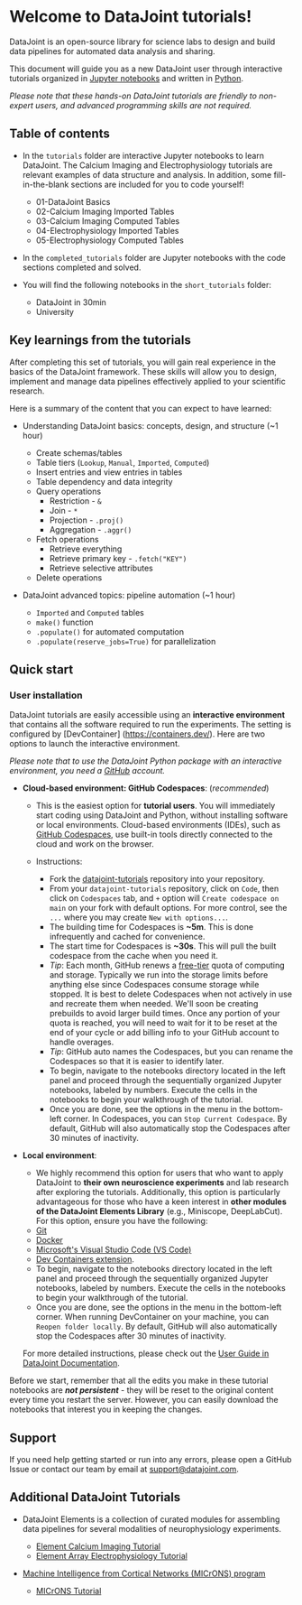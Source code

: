 # Welcome to DataJoint tutorials!

DataJoint is an open-source library for science labs to design and build data pipelines for automated data analysis and sharing.

This document will guide you as a new DataJoint user through interactive tutorials organized in [Jupyter notebooks](https://jupyter-notebook.readthedocs.io/en/stable/) and written in [Python](https://www.python.org/).

*Please note that these hands-on DataJoint tutorials are friendly to non-expert users, and advanced programming skills are not required.* 

## Table of contents 
- In the `tutorials` folder are interactive Jupyter notebooks to learn DataJoint. The Calcium Imaging and Electrophysiology tutorials are relevant examples of data structure and analysis. In addition, some fill-in-the-blank sections are included for you to code yourself!
    - 01-DataJoint Basics
    - 02-Calcium Imaging Imported Tables
    - 03-Calcium Imaging Computed Tables
    - 04-Electrophysiology Imported Tables
    - 05-Electrophysiology Computed Tables

- In the `completed_tutorials` folder are Jupyter notebooks with the code sections completed and solved.

- You will find the following notebooks in the `short_tutorials` folder:
    - DataJoint in 30min
    - University

## Key learnings from the tutorials

After completing this set of tutorials, you will gain real experience in the basics of the DataJoint framework. These skills will allow you to design, implement and manage data pipelines effectively applied to your scientific research.

Here is a summary of the content that you can expect to have learned:

- Understanding DataJoint basics: concepts, design, and structure (~1 hour)
    - Create schemas/tables
    - Table tiers (`Lookup`, `Manual`, `Imported`, `Computed`)
    - Insert entries and view entries in tables
    - Table dependency and data integrity
    - Query operations
        - Restriction - `&`
        - Join - `*`
        - Projection - `.proj()`
        - Aggregation - `.aggr()`
    - Fetch operations
        - Retrieve everything
        - Retrieve primary key - `.fetch("KEY")`
        - Retrieve selective attributes
    - Delete operations

- DataJoint advanced topics: pipeline automation (~1 hour)
    - `Imported` and `Computed` tables
    - `make()` function 
    - `.populate()` for automated computation
    - `.populate(reserve_jobs=True)` for parallelization
    

## Quick start

### User installation 
DataJoint tutorials are easily accessible using an **interactive environment** that contains all the software required to run the experiments. The setting is configured by [DevContainer] (https://containers.dev/). Here are two options to launch the interactive environment. 

*Please note that to use the DataJoint Python package with an interactive environment, you need a [GitHub](https://github.com/) account.*

- **Cloud-based environment: GitHub Codespaces**: (*recommended*) 
   - This is the easiest option for **tutorial users**. You will immediately start coding using DataJoint and Python, without installing software or local environments. Cloud-based environments (IDEs), such as [GitHub Codespaces](https://github.com/features/codespaces), use built-in tools directly connected to the cloud and work on the browser.
   
   - Instructions:
      - Fork the [datajoint-tutorials](https://github.com/datajoint/datajoint-tutorials) repository into your repository.
      - From your `datajoint-tutorials` repository, click on `Code`, then click on `Codespaces` tab, and `+` option will `Create codespace on main` on your fork with default options. For more control, see the `...` where you may create `New with options...`.
      - The building time for Codespaces is **~5m**. This is done infrequently and cached for convenience.
      - The start time for Codespaces is **~30s**. This will pull the built codespace from the cache when you need it.
      - *Tip*: Each month, GitHub renews a [free-tier](https://docs.github.com/en/billing/managing-billing-for-github-codespaces/about-billing-for-github-codespaces#monthly-included-storage-and-core-hours-for-personal-accounts) quota of computing and storage. Typically we run into the storage limits before anything else since Codespaces consume storage while stopped. It is best to delete Codespaces when not actively in use and recreate them when needed. We'll soon be creating prebuilds to avoid larger build times. Once any portion of your quota is reached, you will need to wait for it to be reset at the end of your cycle or add billing info to your GitHub account to handle overages.
      - *Tip*: GitHub auto names the Codespaces, but you can rename the Codespaces so that it is easier to identify later.
      - To begin, navigate to the notebooks directory located in the left panel and proceed through the sequentially organized Jupyter notebooks, labeled by numbers. Execute the cells in the notebooks to begin your walkthrough of the tutorial.
      - Once you are done, see the options in the menu in the bottom-left corner. In Codespaces, you can `Stop Current Codespace`. By default, GitHub will also automatically stop the Codespaces after 30 minutes of inactivity.

- **Local environment**:
   - We highly recommend this option for users that who want to apply DataJoint to **their own neuroscience experiments** and lab research after exploring the tutorials. Additionally, this option is particularly advantageous for those who have a keen interest in **other modules of the DataJoint Elements Library** (e.g., Miniscope, DeepLabCut). For this option, ensure you have the following:
    - [Git](https://git-scm.com/book/en/v2/Getting-Started-Installing-Git)
    - [Docker](https://docs.docker.com/get-docker/)
    - [Microsoft's Visual Studio Code (VS Code)](https://code.visualstudio.com/)
    - [Dev Containers extension](https://marketplace.visualstudio.com/items?itemName=ms-vscode-remote.remote-containers). 
    - To begin, navigate to the notebooks directory located in the left panel and proceed through the sequentially organized Jupyter notebooks, labeled by numbers. Execute the cells in the notebooks to begin your walkthrough of the tutorial.
    - Once you are done, see the options in the menu in the bottom-left corner. When running DevContainer on your machine, you can `Reopen folder locally`. By default, GitHub will also automatically stop the Codespaces after 30 minutes of inactivity.

    For more detailed instructions, please check out the [User Guide in DataJoint Documentation](https://datajoint.com/docs/elements/user-guide/).

Before we start, remember that all the edits you make in these tutorial notebooks are ***not persistent*** - they will be reset to the original content every time you restart the server. However, you can easily download the notebooks that interest you in keeping the changes.

## Support
If you need help getting started or run into any errors, please open a GitHub Issue or contact our team by email at support@datajoint.com.

## Additional DataJoint Tutorials

- DataJoint Elements is a collection of curated modules for assembling data pipelines for several modalities of neurophysiology experiments.
  - [Element Calcium Imaging Tutorial](https://github.com/datajoint/element-calcium-imaging#interactive-tutorial)
  - [Element Array Electrophysiology Tutorial](https://github.com/datajoint/workflow-array-ephys#interactive-tutorial)

- [Machine Intelligence from Cortical Networks (MICrONS) program](https://www.microns-explorer.org/)
  - [MICrONS Tutorial](https://github.com/datajoint/microns_phase3_nda#interactive-environment)